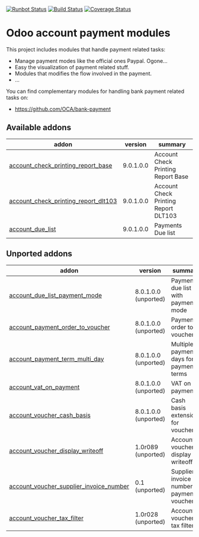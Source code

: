 [![Runbot Status](https://runbot.odoo-community.org/runbot/badge/flat/96/9.0.svg)](https://runbot.odoo-community.org/runbot/repo/github-com-oca-account-payment-96)
[![Build Status](https://travis-ci.org/OCA/account-payment.svg?branch=9.0)](https://travis-ci.org/OCA/account-payment)
[![Coverage Status](https://coveralls.io/repos/OCA/account-payment/badge.png?branch=9.0)](https://coveralls.io/r/OCA/account-payment?branch=9.0)

Odoo account payment modules
============================

This project includes modules that handle payment related tasks:

* Manage payment modes like the official ones Paypal. Ogone...
* Easy the visualization of payment related stuff.
* Modules that modifies the flow involved in the payment.
* ...

You can find complementary modules for handling bank payment related tasks on:

 * https://github.com/OCA/bank-payment
 
[//]: # (addons)
Available addons
----------------
addon | version | summary
--- | --- | ---
[account_check_printing_report_base](account_check_printing_report_base/) | 9.0.1.0.0 | Account Check Printing Report Base
[account_check_printing_report_dlt103](account_check_printing_report_dlt103/) | 9.0.1.0.0 | Account Check Printing Report DLT103
[account_due_list](account_due_list/) | 9.0.1.0.0 | Payments Due list

Unported addons
---------------
addon | version | summary
--- | --- | ---
[account_due_list_payment_mode](account_due_list_payment_mode/) | 8.0.1.0.0 (unported) | Payment due list with payment mode
[account_payment_order_to_voucher](account_payment_order_to_voucher/) | 8.0.1.0.0 (unported) | Payment order to voucher
[account_payment_term_multi_day](account_payment_term_multi_day/) | 8.0.1.0.0 (unported) | Multiple payment days for payment terms
[account_vat_on_payment](account_vat_on_payment/) | 8.0.1.0.0 (unported) | VAT on payment
[account_voucher_cash_basis](account_voucher_cash_basis/) | 8.0.1.0.0 (unported) | Cash basis extensions for vouchers
[account_voucher_display_writeoff](account_voucher_display_writeoff/) | 1.0r089 (unported) | Account voucher display writeoff
[account_voucher_supplier_invoice_number](account_voucher_supplier_invoice_number/) | 0.1 (unported) | Supplier invoice number in payment vouchers
[account_voucher_tax_filter](account_voucher_tax_filter/) | 1.0r028 (unported) | Account voucher tax filter

[//]: # (end addons)
